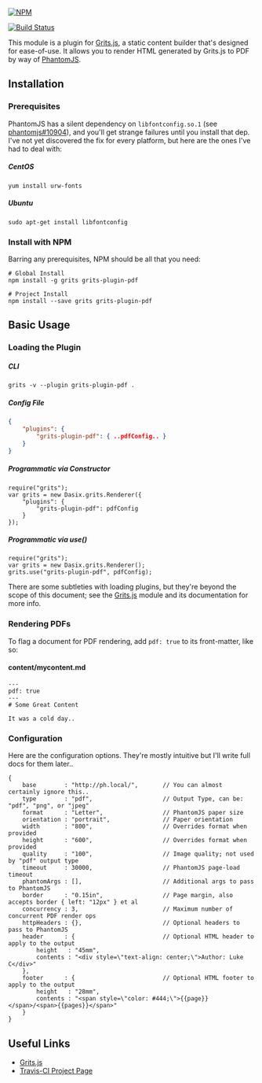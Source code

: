 [![NPM](https://nodei.co/npm/grits-plugin-pdf.png?downloads=true&downloadRank=true&stars=true)](https://nodei.co/npm/grits-plugin-pdf/)

[![Build Status](https://travis-ci.org/Dasix/grits-plugin-pdf.svg?branch=master)](https://travis-ci.org/Dasix/grits-plugin-pdf/)

This module is a plugin for [Grits.js](https://github.com/Dasix/grits), a static
content builder that's designed for ease-of-use.  It allows you to render HTML
generated by Grits.js to PDF by way of [PhantomJS](http://phantomjs.org/).

## Installation

### Prerequisites

PhantomJS has a silent dependency on `libfontconfig.so.1` (see [phantomjs#10904](https://github.com/ariya/phantomjs/issues/10904)),
and you'll get strange failures until you install that dep.  I've not yet discovered
the fix for every platform, but here are the ones I've had to deal with:

##### CentOS
```
yum install urw-fonts
```

##### Ubuntu
```
sudo apt-get install libfontconfig
```

### Install with NPM

Barring any prerequisites, NPM should be all that you need:
```
# Global Install
npm install -g grits grits-plugin-pdf

# Project Install
npm install --save grits grits-plugin-pdf
```

## Basic Usage

### Loading the Plugin

##### CLI
```
grits -v --plugin grits-plugin-pdf .
```

##### Config File
```json
{
	"plugins": {
		"grits-plugin-pdf": { ..pdfConfig.. }
	}
}
```

##### Programmatic via Constructor
```
require("grits");
var grits = new Dasix.grits.Renderer({
	"plugins": {
		"grits-plugin-pdf": pdfConfig
	}
});
```

##### Programmatic via use()
```
require("grits");
var grits = new Dasix.grits.Renderer();
grits.use("grits-plugin-pdf", pdfConfig);
```

There are some subtleties with loading plugins, but they're beyond the scope of
this document; see the [Grits.js](https://github.com/Dasix/grits) module and its documentation for more info.

### Rendering PDFs

To flag a document for PDF rendering, add `pdf: true` to its front-matter, like so:

#### content/mycontent.md
```
---
pdf: true
---
# Some Great Content

It was a cold day..
```

### Configuration

Here are the configuration options.  They're mostly intuitive but I'll write
full docs for them later..

```
{
	base		: "http://ph.local/",		// You can almost certainly ignore this..
	type        : "pdf",					// Output Type, can be: "pdf", "png", or "jpeg"
	format      : "Letter",					// PhantomJS paper size
	orientation : "portrait",				// Paper orientation	
	width       : "800",					// Overrides format when provided
	height      : "600",					// Overrides format when provided
	quality     : "100",					// Image quality; not used by "pdf" output type
	timeout     : 30000,					// PhantomJS page-load timeout
	phantomArgs : [],						// Additional args to pass to PhantomJS
	border      : "0.15in",					// Page margin, also accepts border { left: "12px" } et al
	concurrency : 3,						// Maximum number of concurrent PDF render ops
	httpHeaders : {},						// Optional headers to pass to PhantomJS
	header      : {							// Optional HTML header to apply to the output
		height   : "45mm",
		contents : "<div style=\"text-align: center;\">Author: Luke C</div>"
	},
	footer      : {							// Optional HTML footer to apply to the output
		height   : "28mm",
		contents : "<span style=\"color: #444;\">{{page}}</span>/<span>{{pages}}</span>"
	}
}
```

## Useful Links

* [Grits.js](https://github.com/Dasix/grits)
* [Travis-CI Project Page](https://travis-ci.org/Dasix/grits-plugin-pdf/)

